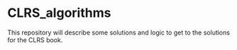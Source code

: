 # CLRS_algorithms
This repository will describe some solutions and logic to get to the solutions for the CLRS book.
